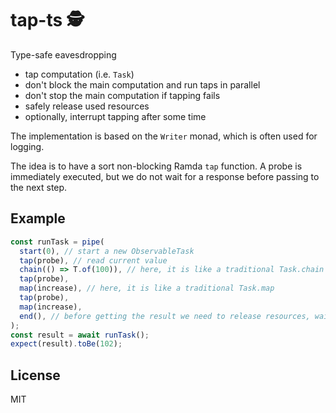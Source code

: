 # tap-ts 🕵️

Type-safe eavesdropping

- tap computation (i.e. `Task`)
- don't block the main computation and run taps in parallel
- don't stop the main computation if tapping fails
- safely release used resources
- optionally, interrupt tapping after some time

The implementation is based on the `Writer` monad, which is often used for logging.

The idea is to have a sort non-blocking Ramda `tap` function. A probe is immediately executed, but we do not wait for a response before passing to the next step.

## Example

```typescript
const runTask = pipe(
  start(0), // start a new ObservableTask
  tap(probe), // read current value
  chain(() => T.of(100)), // here, it is like a traditional Task.chain
  tap(probe),
  map(increase), // here, it is like a traditional Task.map
  tap(probe),
  map(increase),
  end(), // before getting the result we need to release resources, wait for probes and get a Task
);
const result = await runTask();
expect(result).toBe(102);
```

## License

MIT
